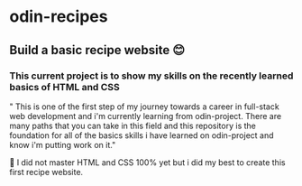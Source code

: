 # odin-recipes

## Build a basic recipe website &#128522;

### This current project is to show my skills on the recently learned basics of HTML and CSS

&#34; This is one of the first step of my journey towards a career in full-stack web development and i'm currently learning from odin-project. There are many paths that you can take in this field and this repository is the foundation for all of the basics skills i have learned on odin-project and know i'm putting work on it.&#34;

&#128204; I did not master HTML and CSS 100% yet but i did my best to create this first recipe website.
